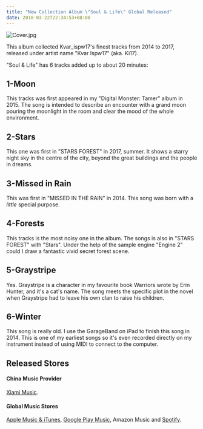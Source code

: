 ```yaml
---
title: "New Collection Album \"Soul & Life\" Global Released"
date: 2018-03-22T22:34:53+08:00
---
```


![Cover.jpg](https://kvar-ispw17.github.io/images/Cover.jpg)

This album collected Kvar_ispw17's finest tracks from 2014 to 2017, released under artist name "Kvar Ispw17" (aka. Ki17).

"Soul & Life" has 6 tracks added up to about 20 minutes:

## 1-Moon

This tracks was first appeared in my "Digital Monster: Tamer" album in 2015. The song is intended to describe an encounter with a grand moon pouring the moonlight in the room and clear the mood of the whole environment.

## 2-Stars

This one was first in "STARS FOREST" in 2017, summer. It shows a starry night sky in the centre of the city, beyond the great buildings and the people in dreams.

## 3-Missed in Rain

This was first in "MISSED IN THE RAIN" in 2014. This song was born with a _little_ special purpose.

## 4-Forests

This tracks is the most noisy one in the album. The songs is also in "STARS FOREST" with "Stars". Under the help of the sample engine "Engine 2" could I draw a fantastic vivid secret forest scene.

## 5-Graystripe

Yes. Graystripe is a character in my favourite book Warriors wrote by Erin Hunter, and it's a cat's name. The song meets the specific plot in the novel when Graystripe had to leave his own clan to raise his children.

## 6-Winter

This song is really old. I use the GarageBand on iPad to finish this song in 2014. This is one of my earliest songs so it's even recorded directly on my instrument instead of using MIDI to connect to the computer.

## Released Stores

#### China Music Provider

[Xiami Music](http://www.xiami.com/album/yhSwmlc704e).

#### Global Music Stores

[Apple Music & iTunes](https://itunes.apple.com/us/album/soul-life-ep/1360283667?app=music&ign-itsct=1360283667-1360283667&ign-itscg=0177&ign-mpt=uo%3D4), [Google Play Music](https://play.google.com/store/music/album/Kvar_Ispw17_Soul_Life?id=Bshuja6z67qk5dgyjet34yb72nu), Amazon Music and [Spotify](https://open.spotify.com/album/5AUiX7DDUY8ZGhF25vwXpp?si=O0xr-dx-S0mAFSa8dF5I4Q).